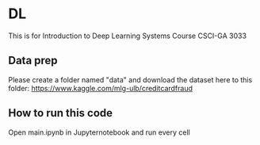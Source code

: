 # DL
This is for Introduction to Deep Learning Systems Course CSCI-GA 3033

## Data prep
Please create a folder named "data" and download the dataset here to this folder: https://www.kaggle.com/mlg-ulb/creditcardfraud

## How to run this code
Open main.ipynb in Jupyternotebook and run every cell
